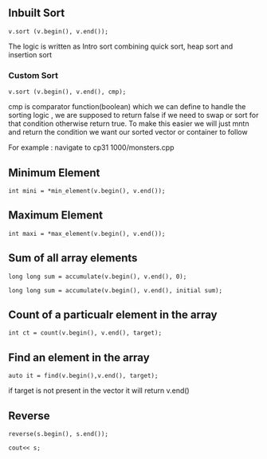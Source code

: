 ## Inbuilt Sort

```
v.sort (v.begin(), v.end());
```

The logic is written as Intro sort combining quick sort, heap sort and insertion sort 

### Custom Sort

```
v.sort (v.begin(), v.end(), cmp);
```

cmp is comparator function(boolean) which we can define to handle the sorting logic , we are supposed to return false if we need to swap or sort for that condition otherwise return true.
To make this easier we will just mntn and return the condition we want our sorted vector or container to follow

For example : navigate to cp31 1000/monsters.cpp

## Minimum Element

```
int mini = *min_element(v.begin(), v.end());
```

## Maximum Element

```
int maxi = *max_element(v.begin(), v.end());
```

## Sum of all array elements

```
long long sum = accumulate(v.begin(), v.end(), 0);

long long sum = accumulate(v.begin(), v.end(), initial sum);
```

## Count of a particualr element in the array

```
int ct = count(v.begin(), v.end(), target);
```

## Find an element in the array

```
auto it = find(v.begin(),v.end(), target);
```

if target is not present in the vector it will return v.end()

## Reverse

```
reverse(s.begin(), s.end());

cout<< s;
```


